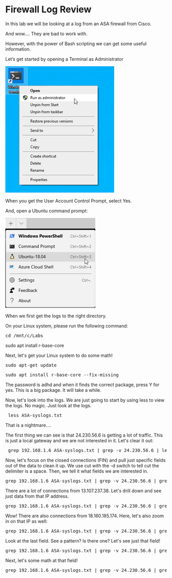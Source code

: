 
# Firewall Log Review

In this lab we will be looking at a log from an ASA firewall from Cisco.

And wow....  They are bad to work with. 

However, with the power of Bash scripting we can get some useful information.



Let’s get started by opening a Terminal as Administrator

![](attachments/Clipboard_2020-06-12-10-36-44.png)

When you get the User Account Control Prompt, select Yes.

And, open a Ubuntu command prompt:

![](attachments/Clipboard_2020-06-17-08-32-51.png)

When we first get the logs to the right directory.

On your Linux system, please run the following command:

<pre>cd /mnt/c/Labs</pre>sudo apt install r-base-core

Next, let's get your Linux system to do some math!

<pre>sudo apt-get update</pre>

<pre>sudo apt install r-base-core --fix-missing</pre>

The password is adhd and when it finds the correct package, press Y for yes.  This is a big package. It will take a while.

Now, let's look into the logs.  We are just going to start by using less to view the logs.  No magic.  Just look at the logs.  

<pre> less ASA-syslogs.txt </pre>

That is a nightmare....

The first thing we can see is that 24.230.56.6 is getting a lot of traffic.  This is just a local gateway and we are not interested in it.  Let's clear it out:


<pre> grep 192.168.1.6 ASA-syslogs.txt | grep -v 24.230.56.6 | less</pre>

Now, let's focus on the closed connections (FIN) and pull just specific fields out of the data to clean it up.   We use cut with the -d switch to tell cut the delimiter is a space.  Then, we tell it what fields we are interested in.


<pre>grep 192.168.1.6 ASA-syslogs.txt | grep -v 24.230.56.6 | grep FIN | cut -d ' ' -f 1,3,4,5,7,8,9,10,11,12,13,14</pre>

There are a lot of connections from 13.107.237.38.  Let's drill down and see just data from that IP address.


<pre>grep 192.168.1.6 ASA-syslogs.txt | grep -v 24.230.56.6 | grep FIN | grep 13.107.237.38 | cut -d ' ' -f 1,3,4,5,7,8,9,10,11,12,13,14</pre>

Wow! There are also connections from 18.160.185.174.  Here, let's also zoom in on that IP as well:


<pre>grep 192.168.1.6 ASA-syslogs.txt | grep -v 24.230.56.6 | grep FIN | grep 18.160.185.174 | cut -d ' ' -f 1,3,4,5,7,8,9,10,11,12,13,14</pre>

Look at the last field.  See a pattern?  Is there one?  Let's see just that field!

<pre>grep 192.168.1.6 ASA-syslogs.txt | grep -v 24.230.56.6 | grep FIN | grep 18.160.185.174 | cut -d ' ' -f 14</pre>


Next, let's some math at that field! 

<pre>grep 192.168.1.6 ASA-syslogs.txt | grep -v 24.230.56.6 | grep FIN | grep 18.160.185.174 | cut -d ' ' -f 8,14 | tr : ' ' | tr / ' '  | cut -d ' ' -f 4 | Rscript -e 'y <-scan("stdin", quiet=TRUE)' -e 'cat(min(y), max(y), mean(y), sd(y), var(y), sep="\n")'</pre>
 
